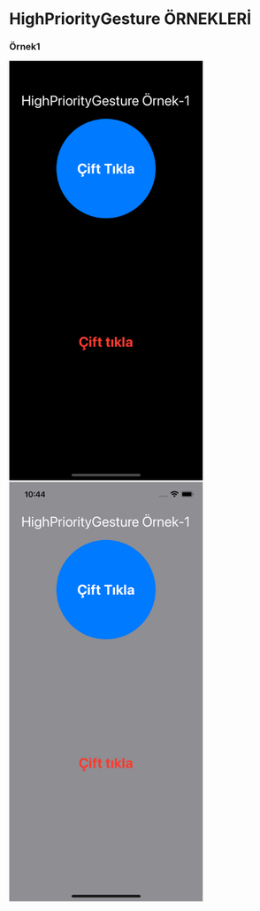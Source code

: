 # HighPriorityGesture ÖRNEKLERİ

<p align="center">
  <h3>Örnek1</h3>
  <img src="1_1.png" width="350">
  <img src="1_2.png" width="350">
</p>

